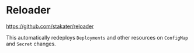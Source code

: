 # Reloader

<https://github.com/stakater/reloader>

This automatically redeploys `Deployments` and other resources
on `ConfigMap` and `Secret` changes.
